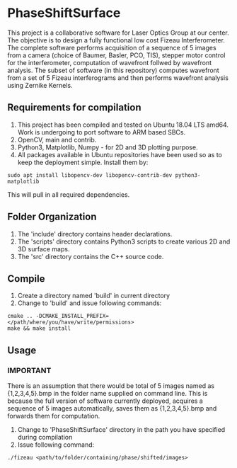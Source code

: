 # PhaseShiftSurface

This project is a collaborative software for Laser Optics Group at our center. The objective is to design a fully functional low cost Fizeau Interferometer. The complete software performs acquisition of a sequence of 5 images from a camera (choice of Baumer, Basler, PCO, TIS), stepper motor control for the interferometer, computation of wavefront follwed by wavefront analysis. The subset of software (in this repository) computes wavefront from a set of 5 Fizeau interferograms and then performs wavefront analysis using Zernike Kernels.

## Requirements for compilation
1. This project has been compiled and tested on Ubuntu 18.04 LTS amd64. Work is undergoing to port software to ARM based SBCs. 
2. OpenCV, main and contrib.
3. Python3, Matplotlib, Numpy - for 2D and 3D plotting purpose.
4. All packages available in Ubuntu repositories have been used so as to keep the deployment simple. Install them by:
```
sudo apt install libopencv-dev libopencv-contrib-dev python3-matplotlib
```
This will pull in all required dependencies.


## Folder Organization
1. The 'include' directory contains header declarations.
2. The 'scripts' directory contains Python3 scripts to create various 2D and 3D surface maps.
3. The 'src' directory contains the C++ source code.

## Compile
1. Create a directory named 'build' in current directory
2. Change to 'build' and issue following commands: 
```
cmake .. -DCMAKE_INSTALL_PREFIX=</path/where/you/have/write/permissions>
make && make install
```

## Usage
### IMPORTANT
There is an assumption that there would be total of 5 images named as {1,2,3,4,5}.bmp in the folder name supplied on command line. This is because the full version of software currently deployed, acquires a sequence of 5 images automatically, saves them as {1,2,3,4,5}.bmp and forwards them for computation.

1. Change to 'PhaseShiftSurface' directory in the path you have specified during compilation
2. Issue following command: 
```
./fizeau <path/to/folder/containing/phase/shifted/images>
```
